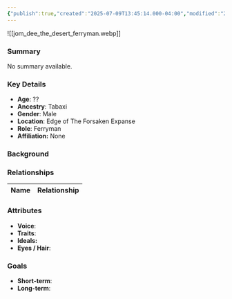 ```yaml
---
{"publish":true,"created":"2025-07-09T13:45:14.000-04:00","modified":"2025-07-09T13:52:33.000-04:00","cssclasses":""}
---
```



![[jom_dee_the_desert_ferryman.webp]]
### Summary
No summary available.

### Key Details
- **Age**: ??
- **Ancestry**: Tabaxi
- **Gender**: Male
- **Location**: Edge of The Forsaken Expanse
- **Role**: Ferryman
- **Affiliation:** None

### Background


### Relationships

| Name  | Relationship |
| ----- | ------------ |

### Attributes
- **Voice**:
- **Traits**:  
- **Ideals:**
- **Eyes / Hair**:  

### Goals
- **Short-term**:  
- **Long-term**:  
